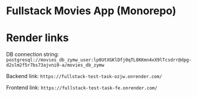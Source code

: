 # Fullstack Movies App (Monorepo)
# Render links

DB connection string: `postgresql://movies_db_zymw_user:lp0UtXGKlDfj0qTL8KKmn4xX9lTcsdrr@dpg-d2slm2f5r7bs73ajvni0-a/movies_db_zymw`

Backend link: `https://fullstack-test-task-ozjw.onrender.com/`

Frontend link: `https://fullstack-test-task-fe.onrender.com/`
